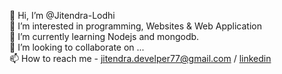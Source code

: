 👋 Hi, I’m @Jitendra-Lodhi<br>
👀 I’m interested in programming, Websites & Web Application<br>
🌱 I’m currently learning Nodejs and mongodb.<br>
💞️ I’m looking to collaborate on ...<br>
📫 How to reach me - [jitendra.develper77@gmail.com](mailto:jitendra.developer77@gmail.com) / [linkedin](https://www.linkedin.com/in/jitendra-lodhi/)
